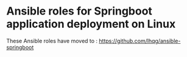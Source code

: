 # Ansible roles for Springboot application deployment on Linux

These Ansible roles have moved to :
   https://github.com/lhqg/ansible-springboot

